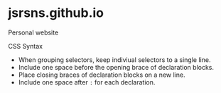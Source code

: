# jsrsns.github.io
Personal website

CSS
Syntax
* When grouping selectors, keep indiviual selectors to a single line.
* Include one space before the opening brace of declaration blocks.
* Place closing braces of declaration blocks on a new line.
* Include one space after `:` for each declaration.
